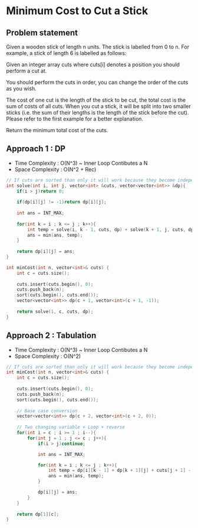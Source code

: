# Minimum Cost to Cut a Stick

## Problem statement

Given a wooden stick of length n units. The stick is labelled from 0 to n. For example, a stick of length 6 is labelled as follows:

Given an integer array cuts where cuts[i] denotes a position you should perform a cut at.

You should perform the cuts in order, you can change the order of the cuts as you wish.

The cost of one cut is the length of the stick to be cut, the total cost is the sum of costs of all cuts. When you cut a stick, it will be split into two smaller sticks (i.e. the sum of their lengths is the length of the stick before the cut). Please refer to the first example for a better explanation.

Return the minimum total cost of the cuts.

## Approach 1 : DP

- Time Complexity : O(N^3) ~ Inner Loop Contibutes a N
- Space Complexity : O(N^2 + Rec)

```cpp
// If cuts are sorted than only it will work because they become independent after cuts
int solve(int i, int j, vector<int> &cuts, vector<vector<int>> &dp){
    if(i > j)return 0;
    
    if(dp[i][j] != -1)return dp[i][j];
    
    int ans = INT_MAX;
    
    for(int k = i ; k <= j ; k++){
        int temp = solve(i, k - 1, cuts, dp) + solve(k + 1, j, cuts, dp) + cuts[j + 1] - cuts[i - 1];
        ans = min(ans, temp);
    }
    
    return dp[i][j] = ans;
}

int minCost(int n, vector<int>& cuts) {   
    int c = cuts.size();
    
    cuts.insert(cuts.begin(), 0);
    cuts.push_back(n);
    sort(cuts.begin(), cuts.end());
    vector<vector<int>> dp(c + 1, vector<int>(c + 1, -1));       
    
    return solve(1, c, cuts, dp);
}
```

## Approach 2 : Tabulation

- Time Complexity : O(N^3) ~ Inner Loop Contibutes a N
- Space Complexity : O(N^2)

```cpp
// If cuts are sorted than only it will work because they become independent after cuts
int minCost(int n, vector<int>& cuts) {   
    int c = cuts.size();
    
    cuts.insert(cuts.begin(), 0);
    cuts.push_back(n);
    sort(cuts.begin(), cuts.end());
    
    // Base case conversion
    vector<vector<int>> dp(c + 2, vector<int>(c + 2, 0));       
    
    // Two changing variable + Loop + reverse
    for(int i = c ; i >= 1 ; i--){
        for(int j = 1 ; j <= c ; j++){
            if(i > j)continue;

            int ans = INT_MAX;

            for(int k = i ; k <= j ; k++){
                int temp = dp[i][k - 1] + dp[k + 1][j] + cuts[j + 1] - cuts[i - 1];
                ans = min(ans, temp);
            }

            dp[i][j] = ans;
        }
    }
    
    return dp[1][c];
}
```